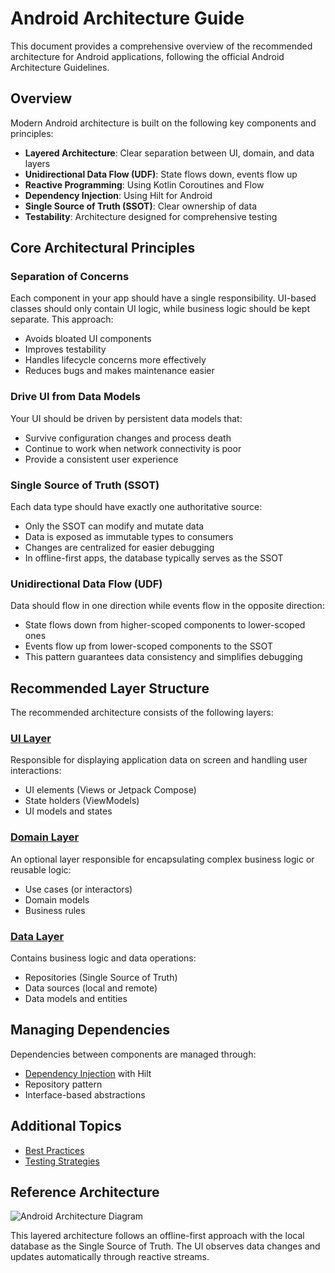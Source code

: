 # Android Architecture Guide

This document provides a comprehensive overview of the recommended architecture for Android applications, following the official Android Architecture Guidelines.

## Overview

Modern Android architecture is built on the following key components and principles:

- **Layered Architecture**: Clear separation between UI, domain, and data layers
- **Unidirectional Data Flow (UDF)**: State flows down, events flow up
- **Reactive Programming**: Using Kotlin Coroutines and Flow
- **Dependency Injection**: Using Hilt for Android
- **Single Source of Truth (SSOT)**: Clear ownership of data
- **Testability**: Architecture designed for comprehensive testing

## Core Architectural Principles

### Separation of Concerns

Each component in your app should have a single responsibility. UI-based classes should only contain UI logic, while business logic should be kept separate. This approach:

- Avoids bloated UI components
- Improves testability
- Handles lifecycle concerns more effectively
- Reduces bugs and makes maintenance easier

### Drive UI from Data Models

Your UI should be driven by persistent data models that:
- Survive configuration changes and process death
- Continue to work when network connectivity is poor
- Provide a consistent user experience

### Single Source of Truth (SSOT)

Each data type should have exactly one authoritative source:
- Only the SSOT can modify and mutate data
- Data is exposed as immutable types to consumers
- Changes are centralized for easier debugging
- In offline-first apps, the database typically serves as the SSOT

### Unidirectional Data Flow (UDF)

Data should flow in one direction while events flow in the opposite direction:
- State flows down from higher-scoped components to lower-scoped ones
- Events flow up from lower-scoped components to the SSOT
- This pattern guarantees data consistency and simplifies debugging

## Recommended Layer Structure

The recommended architecture consists of the following layers:

### [UI Layer](ui-layer/README.md)

Responsible for displaying application data on screen and handling user interactions:
- UI elements (Views or Jetpack Compose)
- State holders (ViewModels)
- UI models and states

### [Domain Layer](domain-layer/README.md)

An optional layer responsible for encapsulating complex business logic or reusable logic:
- Use cases (or interactors)
- Domain models
- Business rules

### [Data Layer](data-layer/README.md)

Contains business logic and data operations:
- Repositories (Single Source of Truth)
- Data sources (local and remote)
- Data models and entities

## Managing Dependencies

Dependencies between components are managed through:
- [Dependency Injection](dependency-injection/README.md) with Hilt
- Repository pattern
- Interface-based abstractions

## Additional Topics

- [Best Practices](best-practices/README.md)
- [Testing Strategies](testing/README.md)

## Reference Architecture

![Android Architecture Diagram](https://developer.android.com/static/topic/libraries/architecture/images/mad-arch-overview.png)

This layered architecture follows an offline-first approach with the local database as the Single Source of Truth. The UI observes data changes and updates automatically through reactive streams.
